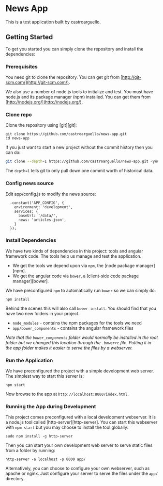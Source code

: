 # News App

This is a test application built by castroarguello.

## Getting Started

To get you started you can simply clone the repository and install the dependencies:

### Prerequisites

You need git to clone the repository. You can get git from
[http://git-scm.com/](http://git-scm.com/).

We also use a number of node.js tools to initialize and test. You must have node.js and
its package manager (npm) installed.  You can get them from [http://nodejs.org/](http://nodejs.org/).

### Clone repo

Clone the repository using [git][git]:

```
git clone https://github.com/castroarguello/news-app.git
cd news-app
```

If you just want to start a new project without the commit history then you can do:

```bash
git clone --depth=1 https://github.com/castroarguello/news-app.git <your-project-name>
```

The `depth=1` tells git to only pull down one commit worth of historical data.

### Config news source

Edit app/config.js to modify the news source:

```
  .constant('APP_CONFIG', {
    environment: 'development',
    services: {
      baseUrl: '/data/',
      news: 'articles.json',
    }
  });
```

### Install Dependencies

We have two kinds of dependencies in this project: tools and angular framework code.  The tools help
us manage and test the application.

* We get the tools we depend upon via `npm`, the [node package manager][npm].
* We get the angular code via `bower`, a [client-side code package manager][bower].

We have preconfigured `npm` to automatically run `bower` so we can simply do:

```
npm install
```

Behind the scenes this will also call `bower install`.  You should find that you have two new
folders in your project.

* `node_modules` - contains the npm packages for the tools we need
* `app/bower_components` - contains the angular framework files

*Note that the `bower_components` folder would normally be installed in the root folder but
we changed this location through the `.bowerrc` file.  Putting it in the app folder makes
it easier to serve the files by a webserver.*

### Run the Application

We have preconfigured the project with a simple development web server.  The simplest way to start
this server is:

```
npm start
```

Now browse to the app at `http://localhost:8000/index.html`.


### Running the App during Development

This project comes preconfigured with a local development webserver.  It is a node.js
tool called [http-server][http-server].  You can start this webserver with `npm start` but you may choose to
install the tool globally:

```
sudo npm install -g http-server
```

Then you can start your own development web server to serve static files from a folder by
running:

```
http-server -a localhost -p 8000 app/
```

Alternatively, you can choose to configure your own webserver, such as apache or nginx. Just
configure your server to serve the files under the `app/` directory.
